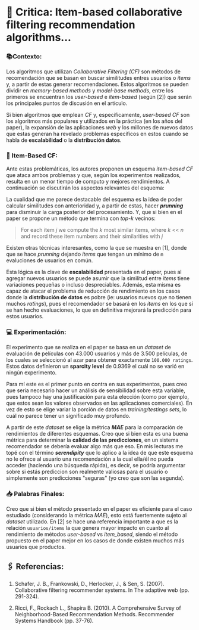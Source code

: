 # 📖 Critica: Item-based collaborative filtering recommendation algorithms...

### 📚Contexto:
Los algoritmos que utilizan _Collaborative Filtering (CF)_ son métodos de recomendación que se basan en buscar similitudes entres usuarios o _items_ y, a partir de estas generar recomendaciones. Estos algoritmos se pueden dividir en _memory-based methods_ y _model-base methods_, entre los primeros se encuentran los _user-based_ e _item-based_ (según [2]) que serán los principales puntos de discusión en el artículo.

Si bien algoritmos que emplean _CF_ y, específicamente, _user-based CF_ son los algoritmos más populares y utilizados en la práctica (en los años del paper), la expansión de las aplicaciones _web_ y los millones de nuevos datos que estas generan ha revelado problemas específicos en estos cuando se habla de **escalabilidad** o la **distribución datos**.

### 🧾 Item-Based CF:
Ante estas problemáticas, los autores proponen un esquema _item-based CF_ que ataca ambos problemas y que, según los experimentos realizados, resulta en un menor tiempo de computo y mejores rendimientos. A continuación se discutirán los aspectos relevantes del esquema:

La cualidad que me parece destacable del esquema es la idea de poder calcular similitudes con anterioridad y, a partir de estas, hacer **_prunning_** para disminuir la carga posterior del procesamiento. Y, que si bien en el paper se propone un método que termina con _top-k_ vecinos:

> For each item _j_ we compute the _k_ most similar items, where _k_ << _n_ and record these item numbers and their similarities with _j_

Existen otras técnicas interesantes, como la que se muestra en [1], donde que se hace _prunning_ dejando _items_ que tengan un mínimo de ```m``` evaluciones de usuarios en común.

Esta lógica es la clave de **escalabilidad** presentada en el paper, pues al agregar nuevos usuarios se puede asumir que la similitud entre _items_ tiene variaciones pequeñas o incluso despreciables. Además, esta misma es capaz de atacar el problema de reducción de rendimiento  en los casos donde la **distribución de datos** es pobre (ie: usuarios nuevos que no tienen muchos _ratings_), pues el recomendador se basará en los _items_ en los que sí se han hecho evaluaciones, lo que en definitiva mejorará la predicción para estos usuarios.

### 💻 Experimentación:
El experimento que se realiza en el paper se basa en un _dataset_ de evaluación de películas con 43.000 usuarios y más de 3.500 películas, de los cuales se seleccionó al azar para obtener exactamente ```100.000 ratings```. Estos datos definieron un **sparcity level** de 0.9369 el cuál no se varió en ningún experimento.

Para mí este es el primer punto en contra en sus experimentos, pues creo que sería necesario hacer un análisis de sensibilidad sobre esta variable, pues tampoco hay una justificación para esta elección (como por ejemplo, que estos sean los valores observados en las aplicaciones comerciales). En vez de esto se elige variar la porción de datos en _training/testings sets_, lo cuál no parece tener un significado muy profundo.

A partir de este _dataset_ se elige la métrica **_MAE_** para la comparación de rendimientos de diferentes esquemas. Creo que si bien esta es una buena métrica para determinar la **calidad de las predicciones**, en un sistema recomendador se debería evaluar algo más que eso. En mis lecturas me topé con el término **_serendipity_** que lo aplico a la idea de que este esquema no le ofrece al usuario una recomendación a la cual ella/él no pueda acceder (haciendo una búsqueda rápida), es decir, se podría argumentar sobre si estás prediccion son realmente valiosas para el usuario o simplemente son predicciones "seguras" (yo creo que son las segunda).

### 📥 Palabras Finales:
Creo que si bien el método presentado en el paper es eficiente para el caso estudiado (considerando la métrica _MAE_), esto está fuertemente sujeto al _dataset_ utilizado. En [2] se hace una referencia importante a que es la relación ```usuarios/items``` la que genera mayor impacto en cuanto al rendimiento de métodos _user-based_ vs _item_based_, siendo el método propuesto en el paper mejor en los casos de donde existen muchos más usuarios que productos.




## 🖇 Referencias:

1. Schafer, J. B., Frankowski, D., Herlocker, J., & Sen, S. (2007). Collaborative filtering recommender systems. In The adaptive web (pp. 291-324).

2. Ricci, F., Rockach L., Shapira B. (2010). A Comprehensive Survey of Neighborhood-Based Recommendation Methods. Recommender Systems Handbook (pp. 37-76).
